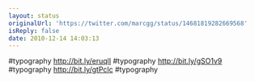 ```yaml
---
layout: status
originalUrl: 'https://twitter.com/marcgg/status/14681819282669568'
isReply: false
date: 2010-12-14 14:03:13
---
```


#typography http://bit.ly/eruqlI #typography http://bit.ly/gSO1v9 #typography http://bit.ly/gtPclc #typography
